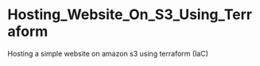 # Hosting_Website_On_S3_Using_Terraform
Hosting a simple website on amazon s3 using terraform (IaC)
